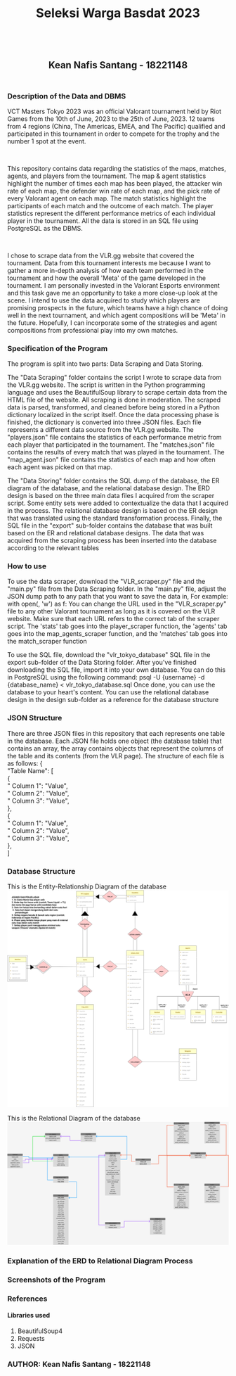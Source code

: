 <h1 align="center">
  <br>
  Seleksi Warga Basdat 2023
  <br>
  <br>
</h1>

<h2 align="center">
  <br>
  Kean Nafis Santang - 18221148
  <br>
  <br>
</h2>



### Description of the Data and DBMS
<p>
  VCT Masters Tokyo 2023 was an official Valorant tournament held by Riot Games from the 10th of June, 2023 to the 25th of June, 2023. 12 teams from 4 regions (China, The Americas, EMEA, and The Pacific) qualified and participated in this tournament in order to compete for the trophy and the number 1 spot at the event. 
</p>
<br>

<p>
  This repository contains data regarding the statistics of the maps, matches, agents, and players from the tournament. The map & agent statistics highlight the number of times each map has been played, the attacker win rate of each map, the defender win rate of each map, and the pick rate of every Valorant agent on each map. The match statistics highlight the participants of each match and the outcome of each match. The player statistics represent the different performance metrics of each individual player in the tournament. All the data is stored in an SQL file using PostgreSQL as the DBMS.
</p>
<br>

<p>
  I chose to scrape data from the VLR.gg website that covered the tournament. Data from this tournament interests me because I want to gather a more in-depth analysis of how each team performed in the tournament and how the overall 'Meta' of the game developed in the tournament. I am personally invested in the Valorant Esports environment and this task gave me an opportunity to take a more close-up look at the scene. I intend to use the data acquired to study which players are promising prospects in the future, which teams have a high chance of doing well in the next tournament, and which agent compositions will be 'Meta' in the future. Hopefully, I can incorporate some of the strategies and agent compositions from professional play into my own matches.
</p>

### Specification of the Program
<p>
  The program is split into two parts: Data Scraping and Data Storing. 
  
  The "Data Scraping" folder contains the script I wrote to scrape data from the VLR.gg website. The script is written in the Python programming language and uses the BeautifulSoup library to scrape certain data from the HTML file of the website. All scraping is done in moderation. The scraped data is parsed, transformed, and cleaned before being stored in a Python dictionary localized in the script itself. Once the data processing phase is finished, the dictionary is converted into three JSON files. Each file represents a different data source from the VLR.gg website. The "players.json" file contains the statistics of each performance metric from each player that participated in the tournament. The "matches.json" file contains the results of every match that was played in the tournament. The "map_agent.json" file contains the statistics of each map and how often each agent was picked on that map.

  The "Data Storing" folder contains the SQL dump of the database, the ER diagram of the database, and the relational database design. The ERD design is based on the three main data files I acquired from the scraper script. Some entity sets were added to contextualize the data that I acquired in the process. The relational database design is based on the ER design that was translated using the standard transformation process. Finally, the SQL file in the "export" sub-folder contains the database that was built based on the ER and relational database designs. The data that was acquired from the scraping process has been inserted into the database according to the relevant tables
</p>

### How to use
<p>
  To use the data scraper, download the "VLR_scraper.py" file and the "main.py" file from the Data Scraping folder. In the "main.py" file, adjust the JSON dump path to any path that you want to save the data in, For example:
  with open(<YOUR PATH HERE>, 'w') as f:
    You can change the URL used in the "VLR_scraper.py" file to any other Valorant tournament as long as it is covered on the VLR website. Make sure that each URL refers to the correct tab of the scraper script. The 'stats' tab goes into the player_scraper function, the 'agents' tab goes into the map_agents_scraper function, and the 'matches' tab goes into the match_scraper function

  To use the SQL file, download the "vlr_tokyo_database" SQL file in the export sub-folder of the Data Storing folder. After you've finished downloading the SQL file, import it into your own database. You can do this in PostgreSQL using the following command:
  psql -U {username} -d {database_name} < vlr_tokyo_database.sql
Once done, you can use the database to your heart's content. You can use the relational database design in the design sub-folder as a reference for the database structure
</p>

### JSON Structure
<p>
  There are three JSON files in this repository that each represents one table in the database. Each JSON file holds one object (the database table) that contains an array, the array contains objects that represent the columns of the table and its contents (from the VLR page). The structure of each file is as follows:
  { <br>
    "Table Name": [ <br>
        { <br>
          "  Column 1": "Value", <br>
          "  Column 2": "Value", <br>
          "  Column 3": "Value", <br>
        }, <br>
        { <br>
          "  Column 1": "Value", <br>
          "  Column 2": "Value", <br>
          "  Column 3": "Value", <br>
        }, <br>
    ] <br>
</p>


### Database Structure
<p>
  This is the Entity-Relationship Diagram of the database <br>
  <img src='/Data Storing/design/VLR_ERD.png' title="ER DIAGRAM">

  This is the Relational Diagram of the database <br>
  <img src='/Data Storing/design/VLR_Relational.png' title="RELATIONAL DIAGRAM">
</p>

### Explanation of the ERD to Relational Diagram Process


### Screenshots of the Program

### References
#### Libraries used
1. BeautifulSoup4
2. Requests
3. JSON

### AUTHOR: Kean Nafis Santang - 18221148
